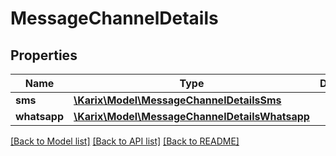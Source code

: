 # MessageChannelDetails

## Properties
Name | Type | Description | Notes
------------ | ------------- | ------------- | -------------
**sms** | [**\Karix\Model\MessageChannelDetailsSms**](MessageChannelDetailsSms.md) |  | [optional] 
**whatsapp** | [**\Karix\Model\MessageChannelDetailsWhatsapp**](MessageChannelDetailsWhatsapp.md) |  | [optional] 

[[Back to Model list]](../README.md#documentation-for-models) [[Back to API list]](../README.md#documentation-for-api-endpoints) [[Back to README]](../README.md)


